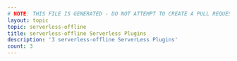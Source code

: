 ```yaml
---
# NOTE: THIS FILE IS GENERATED - DO NOT ATTEMPT TO CREATE A PULL REQUEST TO UPDATE THE DATA. 
layout: topic
topic: serverless-offline
title: serverless-offline Serverless Plugins
description: '3 serverless-offline ServerLess Plugins'
count: 3
---
```

